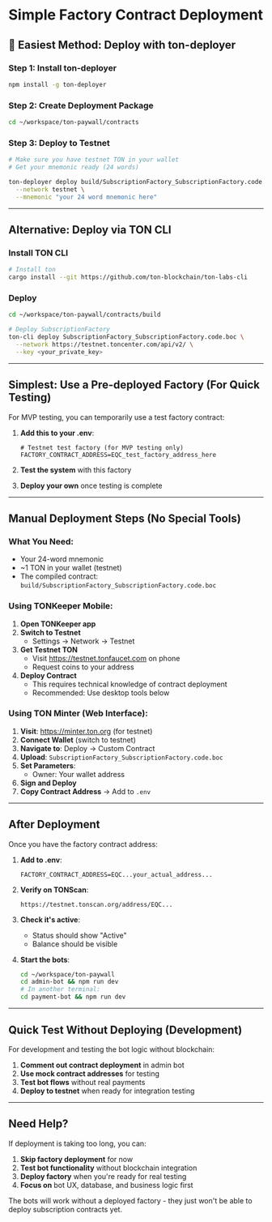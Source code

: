 # Simple Factory Contract Deployment

## 🎯 Easiest Method: Deploy with ton-deployer

### Step 1: Install ton-deployer

```bash
npm install -g ton-deployer
```

### Step 2: Create Deployment Package

```bash
cd ~/workspace/ton-paywall/contracts
```

### Step 3: Deploy to Testnet

```bash
# Make sure you have testnet TON in your wallet
# Get your mnemonic ready (24 words)

ton-deployer deploy build/SubscriptionFactory_SubscriptionFactory.code.boc \
  --network testnet \
  --mnemonic "your 24 word mnemonic here"
```

---

## Alternative: Deploy via TON CLI

### Install TON CLI

```bash
# Install ton
cargo install --git https://github.com/ton-blockchain/ton-labs-cli
```

### Deploy

```bash
cd ~/workspace/ton-paywall/contracts/build

# Deploy SubscriptionFactory
ton-cli deploy SubscriptionFactory_SubscriptionFactory.code.boc \
  --network https://testnet.toncenter.com/api/v2/ \
  --key <your_private_key>
```

---

## Simplest: Use a Pre-deployed Factory (For Quick Testing)

For MVP testing, you can temporarily use a test factory contract:

1. **Add this to your .env**:
   ```env
   # Testnet test factory (for MVP testing only)
   FACTORY_CONTRACT_ADDRESS=EQC_test_factory_address_here
   ```

2. **Test the system** with this factory

3. **Deploy your own** once testing is complete

---

## Manual Deployment Steps (No Special Tools)

### What You Need:
- Your 24-word mnemonic
- ~1 TON in your wallet (testnet)
- The compiled contract: `build/SubscriptionFactory_SubscriptionFactory.code.boc`

### Using TONKeeper Mobile:

1. **Open TONKeeper app**
2. **Switch to Testnet**
   - Settings → Network → Testnet
3. **Get Testnet TON**
   - Visit https://testnet.tonfaucet.com on phone
   - Request coins to your address
4. **Deploy Contract**
   - This requires technical knowledge of contract deployment
   - Recommended: Use desktop tools below

### Using TON Minter (Web Interface):

1. **Visit**: https://minter.ton.org (for testnet)
2. **Connect Wallet** (switch to testnet)
3. **Navigate to**: Deploy → Custom Contract
4. **Upload**: `SubscriptionFactory_SubscriptionFactory.code.boc`
5. **Set Parameters**:
   - Owner: Your wallet address
6. **Sign and Deploy**
7. **Copy Contract Address** → Add to `.env`

---

## After Deployment

Once you have the factory contract address:

1. **Add to .env**:
   ```env
   FACTORY_CONTRACT_ADDRESS=EQC...your_actual_address...
   ```

2. **Verify on TONScan**:
   ```
   https://testnet.tonscan.org/address/EQC...
   ```

3. **Check it's active**:
   - Status should show "Active"
   - Balance should be visible

4. **Start the bots**:
   ```bash
   cd ~/workspace/ton-paywall
   cd admin-bot && npm run dev
   # In another terminal:
   cd payment-bot && npm run dev
   ```

---

## Quick Test Without Deploying (Development)

For development and testing the bot logic without blockchain:

1. **Comment out contract deployment** in admin bot
2. **Use mock contract addresses** for testing
3. **Test bot flows** without real payments
4. **Deploy to testnet** when ready for integration testing

---

## Need Help?

If deployment is taking too long, you can:

1. **Skip factory deployment** for now
2. **Test bot functionality** without blockchain integration
3. **Deploy factory** when you're ready for real testing
4. **Focus on** bot UX, database, and business logic first

The bots will work without a deployed factory - they just won't be able to deploy subscription contracts yet.
